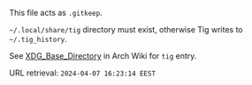 This file acts as `.gitkeep`.

`~/.local/share/tig` directory must exist, otherwise Tig writes to
`~/.tig_history`. 

See [XDG_Base_Directory](https://wiki.archlinux.org/title/XDG_Base_Directory)
in Arch Wiki for `tig` entry.

URL retrieval: `2024-04-07 16:23:14 EEST`
